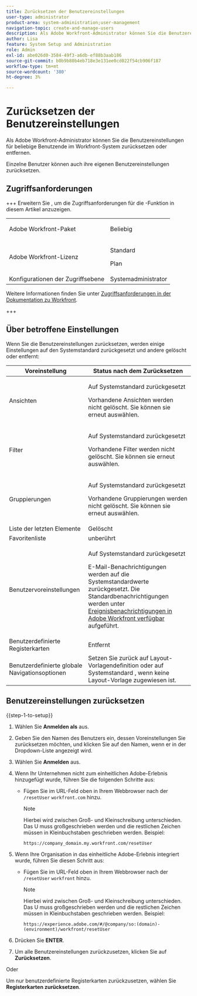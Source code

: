 ```yaml
---
title: Zurücksetzen der Benutzereinstellungen
user-type: administrator
product-area: system-administration;user-management
navigation-topic: create-and-manage-users
description: Als Adobe Workfront-Administrator können Sie die Benutzereinstellungen für beliebige Benutzende im Workfront-System zurücksetzen oder entfernen. Einzelne Benutzer können auch ihre eigenen Benutzereinstellungen zurücksetzen.
author: Lisa
feature: System Setup and Administration
role: Admin
exl-id: abe026d0-3584-49f3-a6db-ef88b3aab186
source-git-commit: b0b9b80b4eb718e3e131ee0cd022f54cb906f187
workflow-type: tm+mt
source-wordcount: '380'
ht-degree: 3%

---
```


# Zurücksetzen der Benutzereinstellungen

<!-- Audited: 12/2023 -->

<!--<span class="preview">The highlighted information on this page refers to functionality not yet generally available. It is available only in the Preview Sandbox environment, and is being released in a phased rollout to Production.</span>-->

Als Adobe Workfront-Administrator können Sie die Benutzereinstellungen für beliebige Benutzende im Workfront-System zurücksetzen oder entfernen.

Einzelne Benutzer können auch ihre eigenen Benutzereinstellungen zurücksetzen.

## Zugriffsanforderungen

+++ Erweitern Sie , um die Zugriffsanforderungen für die -Funktion in diesem Artikel anzuzeigen.

<table style="table-layout:auto"> 
 <col> 
 <col> 
 <tbody> 
  <tr> 
   <td>Adobe Workfront-Paket</td> 
   <td><p>Beliebig</p></td> 
  </tr> 
  <tr> 
   <td>Adobe Workfront-Lizenz</td> 
   <td><p>Standard</p>
       <p>Plan</p></td>
  </tr> 
  <tr> 
   <td>Konfigurationen der Zugriffsebene</td> 
   <td>Systemadministrator</td> 
  </tr> 
 </tbody> 
</table>

Weitere Informationen finden Sie unter [Zugriffsanforderungen in der Dokumentation zu Workfront](/help/quicksilver/administration-and-setup/add-users/access-levels-and-object-permissions/access-level-requirements-in-documentation.md).

+++

## Über betroffene Einstellungen

Wenn Sie die Benutzereinstellungen zurücksetzen, werden einige Einstellungen auf den Systemstandard zurückgesetzt und andere gelöscht oder entfernt:

<table style="table-layout:auto"> 
 <col> 
 <col> 
 <thead> 
  <tr> 
   <th><strong>Voreinstellung</strong> </th> 
   <th><strong>Status nach dem Zurücksetzen</strong> </th> 
  </tr> 
 </thead> 
 <tbody> 
  <tr> 
   <td>Ansichten </td> 
   <td> <p> Auf Systemstandard zurückgesetzt</p> <p>Vorhandene Ansichten werden nicht gelöscht. Sie können sie erneut auswählen.</p> </td> 
  </tr> 
  <tr> 
   <td>Filter</td> 
   <td> <p>Auf Systemstandard zurückgesetzt</p> <p>Vorhandene Filter werden nicht gelöscht. Sie können sie erneut auswählen.</p> </td> 
  </tr> 
  <tr> 
   <td>Gruppierungen</td> 
   <td> <p>Auf Systemstandard zurückgesetzt</p> <p>Vorhandene Gruppierungen werden nicht gelöscht. Sie können sie erneut auswählen.</p> </td> 
  </tr> 
  <tr> 
   <td>Liste der letzten Elemente</td> 
   <td>Gelöscht</td> 
  </tr> 
  <tr> 
   <td>Favoritenliste</td> 
   <td>unberührt</td> 
  </tr> 
  <tr> 
   <td>Benutzervoreinstellungen</td> 
   <td> <p>Auf Systemstandard zurückgesetzt</p> <p>E-Mail-Benachrichtigungen werden auf die Systemstandardwerte zurückgesetzt. Die Standardbenachrichtigungen werden unter <a href="/help/quicksilver/administration-and-setup/manage-workfront/emails/event-notifications-available-in-wf.md">Ereignisbenachrichtigungen in Adobe Workfront verfügbar</a> aufgeführt.</p> </td> 
  </tr> 
  <tr> 
   <td>Benutzerdefinierte Registerkarten</td> 
   <td>Entfernt</td> 
  </tr> 
  <tr> 
   <td>Benutzerdefinierte globale Navigationsoptionen</td> 
   <td>Setzen Sie zurück auf Layout-Vorlagendefinition oder auf Systemstandard , wenn keine Layout-Vorlage zugewiesen ist.</td> 
  </tr> 
 </tbody> 
</table>

<!-- Display this table and hide the HTML table above, when the unshim is released.
| Preference | Status after the reset |
| --- | --- |
| Views | Reverted to the system default <p>Existing views are not deleted. You can select them again.</p> |
| Filters | Reverted to the system default <p>Existing filters are not deleted. You can select them again.</p> |
| Groupings | Reverted to the system default <p>Existing groupings are not deleted. You can select them again.</p> |
| Recent items list | Cleared |
| Favorites list | Unaffected |
| User Preferences | Reverted to the system default <p>Email notifications revert to the system defaults. The default notifications are listed in [Event notifications available in Adobe Workfront](/help/quicksilver/administration-and-setup/manage-workfront/emails/event-notifications-available-in-wf.md).</p> |
-->

## Benutzereinstellungen zurücksetzen

{{step-1-to-setup}}

1. Wählen Sie **Anmelden als** aus.
1. Geben Sie den Namen des Benutzers ein, dessen Voreinstellungen Sie zurücksetzen möchten, und klicken Sie auf den Namen, wenn er in der Dropdown-Liste angezeigt wird.
1. Wählen Sie **Anmelden** aus.
1. Wenn Ihr Unternehmen nicht zum einheitlichen Adobe-Erlebnis hinzugefügt wurde, führen Sie die folgenden Schritte aus:

   * Fügen Sie im URL-Feld oben in Ihrem Webbrowser nach der `/resetUser` `workfront.com` hinzu.

     >[!NOTE]
     >
     >Hierbei wird zwischen Groß- und Kleinschreibung unterschieden. Das U muss großgeschrieben werden und die restlichen Zeichen müssen in Kleinbuchstaben geschrieben werden. Beispiel:
     >
     >`https://company_domain.my.workfront.com/resetUser`

1. Wenn Ihre Organisation in das einheitliche Adobe-Erlebnis integriert wurde, führen Sie diesen Schritt aus:

   * Fügen Sie im URL-Feld oben in Ihrem Webbrowser nach der `/resetUser` `workfront` hinzu.

     >[!NOTE]
     >
     >Hierbei wird zwischen Groß- und Kleinschreibung unterschieden. Das U muss großgeschrieben werden und die restlichen Zeichen müssen in Kleinbuchstaben geschrieben werden. Beispiel:
     >
     >`https://experience.adobe.com/#/@company/so:(domain)-(environment)/workfront/resetUser`

1. Drücken Sie **ENTER**.
1. Um alle Benutzereinstellungen zurückzusetzen, klicken Sie auf **Zurücksetzen**.

   <!--When this is unshimmed, adjust the comment tags to hide these last two lines, because the Reset Tabs button is going away.-->
Oder

   Um nur benutzerdefinierte Registerkarten zurückzusetzen, wählen Sie **Registerkarten zurücksetzen**.
